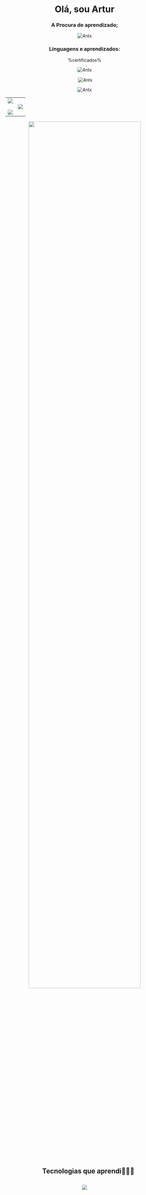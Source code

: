 <h1 align="center">Olá, sou Artur</h1>
<h3 align="center">A Procura de aprendizado;</h3>

<p align="center"> <img src="https://komarev.com/ghpvc/?username=4ntx&label=Visualizações%20&color=8a2be2&style=flat" alt="4ntx" /> </p>
<h3 align="center">Linguagens e aprendizados:</h3>
<p align="center"> %certificados% </p>
<p> </p>

<p align="center"><img align="center" src="https://github-readme-stats.vercel.app/api/top-langs?username=4ntx&show_icons=true&theme=dark&locale=pt-BR&layout=compact" alt="4ntx" /></p>

<p align="center"> &nbsp;<img align="center" src="https://github-readme-stats.vercel.app/api?username=4ntx&show_icons=true&theme=dark&locale=pt-BR" alt="4ntx" /></p>

<p align="center"><img align="center" src="https://github-readme-streak-stats.herokuapp.com/?user=4ntx&theme=dark&locale=pt-BR" alt="4ntx" /></p>

<p align="center">
<table align="center">
<tr border="none">
<td width="50%" align="center">
  
  <img  align="center"  src="https://github-readme-stats.vercel.app/api?username=4ntx&theme=dark&show_icons=true&count_private=true&locale=pt-BR" />
  <br></br>
  <img src="https://github-readme-streak-stats.herokuapp.com/?user=1010nishant&theme=4ntx&hide_border=false&locale=pt-BR" /> 
</td>

<td width="50%" align="center">

  <img  align="center"  src="https://github-readme-stats.anuraghazra1.vercel.app/api/top-langs/?username=4ntx&theme=dark&hide_border=false&no-bg=true&no-frame=true&langs_count=10&locale=pt-BR"/>
  
  </td>
</tr>
</table>

<div align=center>
  <a href="https://github.com/ryo-ma/github-profile-trophy">
      <img align="center" width=84% src="https://github-profile-trophy.vercel.app/?username=4ntx&theme=radical&row=1&column=7&margin-h=15&margin-w=5&no-bg=true&locale=pt-BR"/>
    </a>
</div>


</p>        

<div id="user-content-toc">
  <ul align="center">
    <summary><h2 style="display: inline-block">Tecnologias que aprendi👨🏻‍💻</h2></summary>
  </ul>
</div>
<p align="center">
  <a href="https://skillicons.dev">
    <img src="https://skillicons.dev/icons?i=git,aws,bootstrap,c,css,typeorm,docker,express,firebase,github,html,idea,java,js,kotlin,md,materialui,mongodb,mysql,nextjs,nestjs,nodejs,postman,py,ts,vscode&perline=14" />
  </a>
</p>
